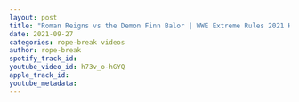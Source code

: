```yaml
---
layout: post
title: "Roman Reigns vs the Demon Finn Balor | WWE Extreme Rules 2021 Highlights"
date: 2021-09-27
categories: rope-break videos
author: rope-break
spotify_track_id: 
youtube_video_id: h73v_o-hGYQ
apple_track_id: 
youtube_metadata: 
---
```

